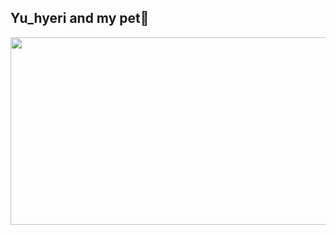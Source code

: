 ## Yu_hyeri and my pet🐶


<a href="https://github.com/devxb/gitanimals">
<img
  src="https://render.gitanimals.org/farms/yu-hyeri"
  width="600"
  height="300"
/>
</a>
  

<!--
**yu-hyeri/yu-hyeri** is a ✨ _special_ ✨ repository because its `README.md` (this file) appears on your GitHub profile.

Here are some ideas to get you started:

- 🔭 I’m currently working on ...
- 🌱 I’m currently learning ...
- 👯 I’m looking to collaborate on ...
- 🤔 I’m looking for help with ...
- 💬 Ask me about ...
- 📫 How to reach me: ...
- 😄 Pronouns: ...
- ⚡ Fun fact: ...
-->
